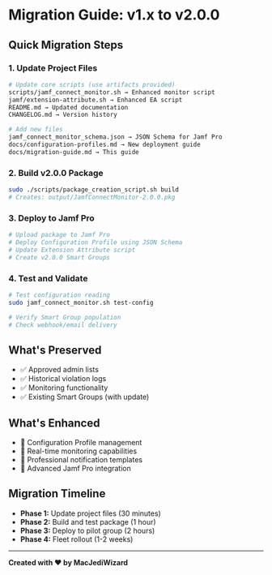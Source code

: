 # Migration Guide: v1.x to v2.0.0

## Quick Migration Steps

### 1. Update Project Files
```bash
# Update core scripts (use artifacts provided)
scripts/jamf_connect_monitor.sh → Enhanced monitor script
jamf/extension-attribute.sh → Enhanced EA script
README.md → Updated documentation
CHANGELOG.md → Version history

# Add new files
jamf_connect_monitor_schema.json → JSON Schema for Jamf Pro
docs/configuration-profiles.md → New deployment guide
docs/migration-guide.md → This guide
```

### 2. Build v2.0.0 Package
```bash
sudo ./scripts/package_creation_script.sh build
# Creates: output/JamfConnectMonitor-2.0.0.pkg
```

### 3. Deploy to Jamf Pro
```bash
# Upload package to Jamf Pro
# Deploy Configuration Profile using JSON Schema
# Update Extension Attribute script
# Create v2.0.0 Smart Groups
```

### 4. Test and Validate
```bash
# Test configuration reading
sudo jamf_connect_monitor.sh test-config

# Verify Smart Group population
# Check webhook/email delivery
```

## What's Preserved
- ✅ Approved admin lists
- ✅ Historical violation logs  
- ✅ Monitoring functionality
- ✅ Existing Smart Groups (with update)

## What's Enhanced
- 🚀 Configuration Profile management
- 🚀 Real-time monitoring capabilities
- 🚀 Professional notification templates
- 🚀 Advanced Jamf Pro integration

## Migration Timeline
- **Phase 1:** Update project files (30 minutes)
- **Phase 2:** Build and test package (1 hour)
- **Phase 3:** Deploy to pilot group (2 hours)
- **Phase 4:** Fleet rollout (1-2 weeks)

---

**Created with ❤️ by MacJediWizard**